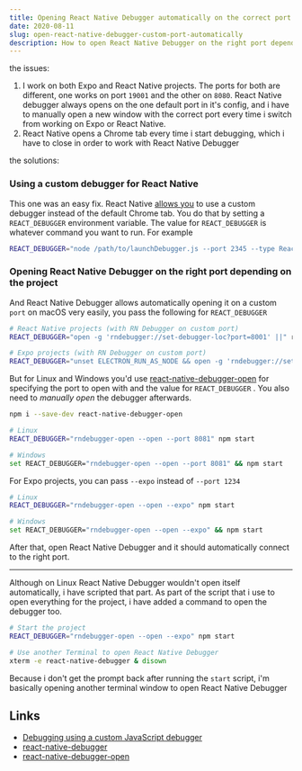 ```yaml
---
title: Opening React Native Debugger automatically on the correct port
date: 2020-08-11
slug: open-react-native-debugger-custom-port-automatically
description: How to open React Native Debugger on the right port depending on the project
---
```


the issues:

1. I work on both Expo and React Native projects. The ports for both are different, one works on port `19001` and the other on `8080`. React Native debugger always opens on the one default port in it's config, and i have to manually open a new window with the correct port every time i switch from working on Expo or React Native.
2. React Native opens a Chrome tab every time i start debugging, which i have to close in order to work with React Native Debugger

the solutions:

### Using a custom debugger for React Native

This one was an easy fix. React Native [allows you](https://reactnative.dev/docs/debugging#debugging-using-a-custom-javascript-debugger) to use a custom debugger instead of the default Chrome tab. You do that by setting a `REACT_DEBUGGER` environment variable. The value for `REACT_DEBUGGER` is whatever command you want to run. For example

```bash
REACT_DEBUGGER="node /path/to/launchDebugger.js --port 2345 --type ReactNative"
```

### Opening React Native Debugger on the right port depending on the project

And React Native Debugger allows automatically opening it on a custom `port` on macOS very easily, you pass the following for `REACT_DEBUGGER`

```bash
# React Native projects (with RN Debugger on custom port)
REACT_DEBUGGER="open -g 'rndebugger://set-debugger-loc?port=8001' ||" react-native start

# Expo projects (with RN Debugger on custom port)
REACT_DEBUGGER="unset ELECTRON_RUN_AS_NODE && open -g 'rndebugger://set-debugger-loc?port=19001' ||" npm start
```

But for Linux and Windows you'd use [react-native-debugger-open](https://github.com/jhen0409/react-native-debugger/tree/master/npm-package) for specifying the port to open with and the value for `REACT_DEBUGGER` . You also need to _manually open_ the debugger afterwards.

```bash
npm i --save-dev react-native-debugger-open
```

```bash
# Linux
REACT_DEBUGGER="rndebugger-open --open --port 8081" npm start

# Windows
set REACT_DEBUGGER="rndebugger-open --open --port 8081" && npm start
```

For Expo projects, you can pass `--expo` instead of `--port 1234`

```bash
# Linux
REACT_DEBUGGER="rndebugger-open --open --expo" npm start

# Windows
set REACT_DEBUGGER="rndebugger-open --open --expo" && npm start
```

After that, open React Native Debugger and it should automatically connect to the right port.

---

Although on Linux React Native Debugger wouldn't open itself automatically, i have scripted that part. As part of the script that i use to open everything for the project, i have added a command to open the debugger too.

```bash
# Start the project
REACT_DEBUGGER="rndebugger-open --open --expo" npm start

# Use another Terminal to open React Native Debugger
xterm -e react-native-debugger & disown
```

Because i don't get the prompt back after running the `start` script, i'm basically opening another terminal window to open React Native Debugger

## Links

- [Debugging using a custom JavaScript debugger](https://reactnative.dev/docs/debugging#debugging-using-a-custom-javascript-debugger)
- [react-native-debugger](https://github.com/jhen0409/react-native-debugger)
- [react-native-debugger-open](https://github.com/jhen0409/react-native-debugger/tree/master/npm-package)
